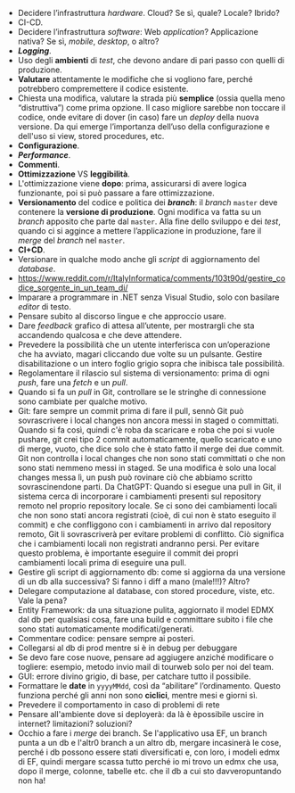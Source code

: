 - Decidere l’infrastruttura *hardware*. Cloud? Se sì, quale? Locale? Ibrido?
- CI-CD.
- Decidere l’infrastruttura *software*: Web *application*? Applicazione nativa? Se sì, *mobile*, *desktop*, o altro?
- ***Logging***.
- Uso degli **ambienti** di *test*, che devono andare di pari passo con quelli di produzione.
- **Valutare** attentamente le modifiche che si vogliono fare, perché potrebbero compremettere il codice esistente.
- Chiesta una modifica, valutare la strada più **semplice** (ossia quella meno “distruttiva”) come prima opzione. Il caso migliore sarebbe non toccare il codice, onde evitare di dover (in caso) fare un *deploy* della nuova versione. Da qui emerge l’importanza dell’uso della configurazione e dell'uso si view, stored procedures, etc.
- **Configurazione**.
- ***Performance***.
- **Commenti**.
- **Ottimizzazione** VS **leggibilità**.
- L'ottimizzazione viene **dopo**: prima, assicurarsi di avere logica funzionante, poi si può passare a fare ottimizzazione.
- **Versionamento** del codice e politica dei ***branch***:  il *branch* `master` deve contenere la **versione di produzione**. Ogni modifica va fatta su un *branch* apposito che parte dal `master`. Alla fine dello sviluppo e dei *test*, quando ci si aggince a mettere l’applicazione in produzione, fare il *merge* del *branch* nel `master`.
- **CI+CD**.
- Versionare in qualche modo anche gli *script* di aggiornamento del *database*.
- https://www.reddit.com/r/ItalyInformatica/comments/103t90d/gestire_codice_sorgente_in_un_team_di/
- Imparare a programmare in .NET senza Visual Studio, solo con basilare *editor* di testo.
- Pensare subito al discorso lingue e che approccio usare.
- Dare *feedback* grafico di attesa all’utente, per mostrargli che sta accandendo qualcosa e che deve attendere.
- Prevedere la possibilità che un utente interferisca con un’operazione che ha avviato, magari cliccando due volte su un pulsante. Gestire disabilitazione o un intero foglio grigio sopra che inibisca tale possibilità.
- Regolamentare il rilascio sul sistema di versionamento: prima di ogni *push*, fare una *fetch* e un *pull*.
- Quando si fa un *pull* in Git, controllare se le stringhe di connessione sono cambiate per qualche motivo.
- Git: fare sempre un commit prima di fare il pull, sennò Git può sovrascrivere i local changes non ancora messi in staged o committati. Quando si fa così, quindi c'è roba da scaricare e roba che poi si vuole pushare, git crei tipo 2 commit automaticamente, quello scaricato e uno di merge, vuoto, che dice solo che è stato fatto il merge dei due commit. Git non controlla i local changes che non sono stati committati o che non sono stati nemmeno messi in staged. Se una modifica è solo una local changes messa lì, un push può rovinare ciò che abbiamo scritto sovrascinendone parti. Da ChatGPT: Quando si esegue una pull in Git, il sistema cerca di incorporare i cambiamenti presenti sul repository remoto nel proprio repository locale. Se ci sono dei cambiamenti locali che non sono stati ancora registrati (cioè, di cui non è stato eseguito il commit) e che confliggono con i cambiamenti in arrivo dal repository remoto, Git li sovrascriverà per evitare problemi di conflitto. Ciò significa che i cambiamenti locali non registrati andranno persi. Per evitare questo problema, è importante eseguire il commit dei propri cambiamenti locali prima di eseguire una pull.
- Gestire gli script di aggiornamento db: come si aggiorna da una versione di un db alla successiva? Si fanno i diff a mano (male!!!)? Altro?
- Delegare computazione al database, con stored procedure, viste, etc. Vale la pena?
- Entity Framework: da una situazione pulita, aggiornato il model EDMX dal db per qualsiasi cosa, fare una build e committare subito i file che sono stati automaticamente modificati/generati.
- Commentare codice: pensare sempre ai posteri.
- Collegarsi al db di prod mentre si è in debug per debuggare
- Se devo fare cose nuove, pensare ad aggiugere anziché modificare o togliere: esempio, metodo invio mail di tourweb solo per noi del team.
- GUI: errore divino grigio, di base, per catchare tutto il possibile.
- Formattare le **date** in `yyyyMMdd`, così da “abilitare” l’ordinamento. Questo funziona perché gli anni non sono **ciclici**, mentre mesi e giorni sì.
- Prevedere il comportamento in caso di problemi di rete
- Pensare all'ambiente dove si deployerà: da là è èpossibile uscire in internet? limitazioni? soluzioni?
- Occhio a fare i *merge* dei branch. Se l'applicativo usa EF, un branch punta a un db e l'altr0 branch a un altro db, mergare incasinerà le cose, perché i db possono essere stati diversificati e, con loro, i modeli edmx di EF, quindi mergare scassa tutto perché io mi trovo un edmx che usa, dopo il merge, colonne, tabelle etc. che il db a cui sto davveropuntando non ha!